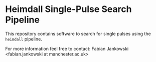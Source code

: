 # Heimdall Single-Pulse Search Pipeline #

This repository contains software to search for single pulses using the `heimdall` pipeline.

For more information feel free to contact: Fabian Jankowski <fabian.jankowski at manchester.ac.uk>
